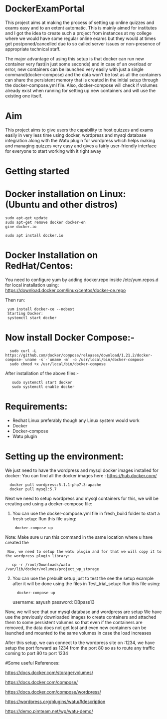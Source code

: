 # DockerExamPortal
This project aims at making the process of setting up online quizzes and exams easy and to an extent automatic. This is mainly aimed for institutes and I got the idea to create such a project from instances at my college where we would have some regular online exams but they would at times get postponed/cancelled due to so called server issues or non-presence of appropriate technical staff.

The major advantage of using this setup is that docker can run new container very fast(in just some seconds) and in case of an overload or error, new containers can be launched very easily with just a single command(docker-compose) and the data won't be lost as all the containers can share the persistent memory that is created in the initial setup through the docker-compose.yml file. Also, docker-compose will check if volumes already exist when running for setting up new containers and will use the existing one itself.

# Aim
This project aims to give users the capability to host quizzes and exams easily in very less time using docker, wordpress and mysql database integration along with the Watu plugin for wordpress which helps making and managing quizzes very easy and gives a fairly user-friendly interface for everyone to start working with it right away

# Getting started

# Docker installation on Linux: (Ubuntu and other distros)

    sudo apt-get update
    sudo apt-get remove docker docker-en
    gine docker.io

    sudo apt install docker.io

# Docker Installation on RedHat/Centos:

You need to configure yum by adding docker.repo inside
      /etc/yum.repos.d
for local installation using: https://download.docker.com/linux/centos/docker-ce.repo  

Then run:

     yum install docker-ce --nobest
     Starting Docker:
     systemctl start docker
# Now install Docker Compose:-

      sudo curl -L https://github.com/docker/compose/releases/download/1.21.2/docker-compose-`uname -s`-`uname -m` -o /usr/local/bin/docker-compose
      sudo chmod +x /usr/local/bin/docker-compose

After installation of the above files:-
       
       sudo systemctl start docker
       sudo systemctl enable docker

# Requirements:
 - Redhat Linux preferably though any Linux system would work
 - Docker
 - Docker-compose
 - Watu plugin

# Setting up the environment:
We just need to have the wordpress and mysql docker images installed for docker:
You can find all the docker images here : https://hub.docker.com/

      docker pull wordpress:5.1.1-php7.3-apache
      docker pull mysql:5.7
   
   
Next we need to setup wordpress and mysql containers
for this, we will be creating and using a docker-compose file:
 1. You can use the docker-compose.yml file in fresh_build folder to start a fresh setup:
     Run this file using:
    
         docker-compose up
    
   Note: Make sure u run this command in the same location where u have created the
   
     Now, we need to setup the watu plugin and for that we will copy it to the wordpress plugin library:
       
       cp -r /root/Downloads/watu  /var/lib/docker/volumes/project_wp_storage
       
2. You can use the prebuilt setup just to test the see the setup example after it will be done using the files in Test_trial_setup:
     Run this file using:
    
         docker-compose up
     
     username: aayush
     password: DBpass13

Now, we will see that our mysql database and wordpress are setup
We have use the previously downloaded images to create containers and attached them to some persistent volumes so that even if the containers are removed, the data does not get lost and even new containers can be launched and mounted to the same volumes in case the load increases

After this setup, we can connect to the wordpress site on <host ip>:1234, we have setup the port forward as 1234 from the port 80 so as to route any traffic coming to port 80 to port 1234

#Some useful References:

https://docs.docker.com/storage/volumes/

https://docs.docker.com/compose/

https://docs.docker.com/compose/wordpress/

https://wordpress.org/plugins/watu/#description

https://demo.pimteam.net/wp/watu-demo/
